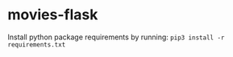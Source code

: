# movies-flask
Install python package requirements by running:
```pip3 install -r requirements.txt```

